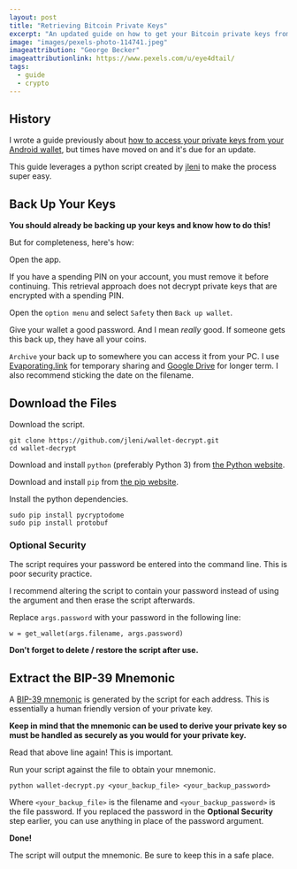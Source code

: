 ```yaml
---
layout: post
title: "Retrieving Bitcoin Private Keys"
excerpt: "An updated guide on how to get your Bitcoin private keys from your Android wallet."
image: "images/pexels-photo-114741.jpeg"
imageattribution: "George Becker"
imageattributionlink: https://www.pexels.com/u/eye4dtail/
tags:
  - guide
  - crypto
---
```


## History

I wrote a guide previously about [how to access your private keys from your Android wallet][0], but times have moved on and it's due for an update.

This guide leverages a python script created by [jleni][1] to make the process super easy.

## Back Up Your Keys

**You should already be backing up your keys and know how to do this!**

But for completeness, here's how:

Open the app.

If you have a spending PIN on your account, you must remove it before continuing.
This retrieval approach does not decrypt private keys that are encrypted with a spending PIN.

Open the `option menu` and select `Safety` then `Back up wallet`.

Give your wallet a good password. And I mean *really* good. If someone gets this back up, they have all your coins.

`Archive` your back up to somewhere you can access it from your PC.
I use [Evaporating.link][2] for temporary sharing and [Google Drive][3] for longer term.
I also recommend sticking the date on the filename.

## Download the Files

Download the script.

```
git clone https://github.com/jleni/wallet-decrypt.git
cd wallet-decrypt
```

Download and install `python` (preferably Python 3) from [the Python website][4].

Download and install `pip` from [the pip website][5].

Install the python dependencies.

```
sudo pip install pycryptodome
sudo pip install protobuf
```

### Optional Security

The script requires your password be entered into the command line.
This is poor security practice.

I recommend altering the script to contain your password instead of using the argument and then erase the script afterwards.

Replace `args.password` with your password in the following line:

```
w = get_wallet(args.filename, args.password)
```

**Don't forget to delete / restore the script after use.**

## Extract the BIP-39 Mnemonic

A [BIP-39 mnemonic][6] is generated by the script for each address.
This is essentially a human friendly version of your private key.

**Keep in mind that the mnemonic can be used to derive your private key so must be handled as securely as you would for your private key.**

Read that above line again! This is important.

Run your script against the file to obtain your mnemonic.

```
python wallet-decrypt.py <your_backup_file> <your_backup_password>
```

Where `<your_backup_file>` is the filename and `<your_backup_password>` is the file password.
If you replaced the password in the **Optional Security** step earlier, you can use anything in place of the password argument.

**Done!**

The script will output the mnemonic.
Be sure to keep this in a safe place.

[0]: /2017/09/12/bitcoin-cash-from-pre-fork-wallet.html
[1]: https://github.com/jleni
[2]: http://evaporating.link
[3]: https://www.google.com/drive/
[4]: https://www.python.org/downloads/
[5]: https://pip.pypa.io/en/stable/installing/
[6]: https://github.com/bitcoin/bips/blob/master/bip-0039.mediawiki
